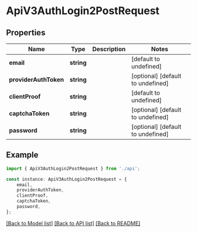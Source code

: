 # ApiV3AuthLogin2PostRequest


## Properties

Name | Type | Description | Notes
------------ | ------------- | ------------- | -------------
**email** | **string** |  | [default to undefined]
**providerAuthToken** | **string** |  | [optional] [default to undefined]
**clientProof** | **string** |  | [default to undefined]
**captchaToken** | **string** |  | [optional] [default to undefined]
**password** | **string** |  | [optional] [default to undefined]

## Example

```typescript
import { ApiV3AuthLogin2PostRequest } from './api';

const instance: ApiV3AuthLogin2PostRequest = {
    email,
    providerAuthToken,
    clientProof,
    captchaToken,
    password,
};
```

[[Back to Model list]](../README.md#documentation-for-models) [[Back to API list]](../README.md#documentation-for-api-endpoints) [[Back to README]](../README.md)
